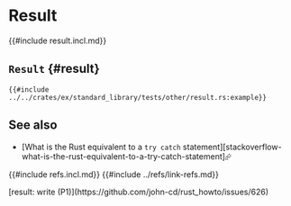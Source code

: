 # Result

{{#include result.incl.md}}

## `Result` {#result}

```rust,editable
{{#include ../../crates/ex/standard_library/tests/other/result.rs:example}}
```

## See also

- [What is the Rust equivalent to a `try catch` statement][stackoverflow-what-is-the-rust-equivalent-to-a-try-catch-statement]⮳

{{#include refs.incl.md}}
{{#include ../refs/link-refs.md}}

<div class="hidden">
[result: write (P1)](https://github.com/john-cd/rust_howto/issues/626)

</div>
